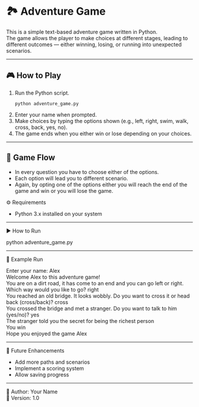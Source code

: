 # 🏞️ Adventure Game

This is a simple text-based adventure game written in Python.  
The game allows the player to make choices at different stages, leading to different outcomes — either winning, losing, or running into unexpected scenarios.  

---

## 🎮 How to Play

1. Run the Python script.
   ```
   python adventure_game.py
   ```
3. Enter your name when prompted.
4. Make choices by typing the options shown (e.g., left, right, swim, walk, cross, back, yes, no).
5. The game ends when you either win or lose depending on your choices.

---

## 🧭 Game Flow

- In every question you have to choose either of the options.
- Each option will lead you to different scenario.
- Again, by opting one of the options either you will reach the end of the game and win or you will lose the game.


⚙️ Requirements

- Python 3.x installed on your system

---

▶️ How to Run

python adventure_game.py

---

📌 Example Run

Enter your name: Alex  
Welcome Alex to this adventure game!  
You are on a dirt road, it has come to an end and you can go left or right. Which way would you like to go? right  
You reached an old bridge. It looks wobbly. Do you want to cross it or head back (cross/back)? cross  
You crossed the bridge and met a stranger. Do you want to talk to him (yes/no)? yes  
The stranger told you the secret for being the richest person  
You win  
Hope you enjoyed the game Alex  

---

🚀 Future Enhancements
- Add more paths and scenarios  
- Implement a scoring system  
- Allow saving progress  

---

👤 Author: Your Name  
📅 Version: 1.0  
